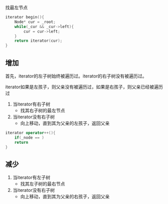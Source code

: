 
找最左节点
```C++
iterator begin(){
	Node* cur = _root;
	while(_cur && _cur->left){
		cur = cur->left;
	}
	return iterator(cur);
}
```

## 增加
首先，iterator的左子树始终被遍历过。iterator的右子树没有被遍历过。

iterator如果是左孩子，则父亲没有被遍历过，如果是右孩子，则父亲已经被遍历过

1. 当iterator有右子树
	- 找其右子树的最左节点
2. 当iterator没有右子树
	- 向上移动，直到其为父亲的左孩子，返回父亲

```C++
iterator operator++(){
	if(_node == )
	return 
}
```

## 减少
1. 当iterator有左子树
	- 找其左子树的最右节点
2. 当iterator没有右子树
	- 向上移动，直到其为父亲的右孩子，返回父亲